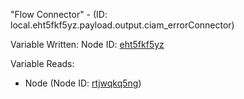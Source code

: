 "Flow Connector" - (ID: local.eht5fkf5yz.payload.output.ciam_errorConnector)

Variable Written:
Node ID: [eht5fkf5yz](../nodes/eht5fkf5yz.md)

Variable Reads:
* Node (Node ID: [rtjwqkq5ng](../nodes/rtjwqkq5ng.md))
